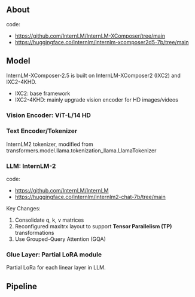 
## About
code:
- https://github.com/InternLM/InternLM-XComposer/tree/main
- https://huggingface.co/internlm/internlm-xcomposer2d5-7b/tree/main

## Model

InternLM-XComposer-2.5 is built on InternLM-XComposer2 (IXC2) and IXC2-4KHD.
- IXC2: base framework
- IXC2-4KHD: mainly upgrade vision encoder for HD images/videos

### Vision Encoder: ViT-L/14 HD


### Text Encoder/Tokenizer
InternLM2 tokenizer, modified from transformers.model.llama.tokenization_llama.LlamaTokenizer

### LLM: InternLM-2 
code: 
- https://github.com/InternLM/InternLM
- https://huggingface.co/internlm/internlm2-chat-7b/tree/main


Key Changes:
1. Consolidate q, k, v matrices
2. Reconfigured maxitrx layout to support **Tensor Parallelism (TP)** transformations 
3. Use Grouped-Query Attention (GQA)


### Glue Layer: Partial LoRA module
Partial LoRa for each linear layer in LLM.


## Pipeline
